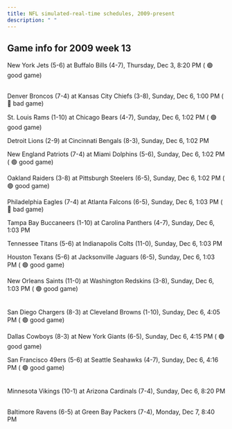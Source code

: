 ```yaml
---
title: NFL simulated-real-time schedules, 2009-present
description: " "
---
```


## Game info for 2009 week 13
New York Jets (5-6) at Buffalo Bills (4-7), Thursday, Dec 3, 8:20 PM (	:green_circle: good game)

<br/>Denver Broncos (7-4) at Kansas City Chiefs (3-8), Sunday, Dec 6, 1:00 PM (	:red_circle: bad game)

St. Louis Rams (1-10) at Chicago Bears (4-7), Sunday, Dec 6, 1:02 PM (	:green_circle: good game)

Detroit Lions (2-9) at Cincinnati Bengals (8-3), Sunday, Dec 6, 1:02 PM

New England Patriots (7-4) at Miami Dolphins (5-6), Sunday, Dec 6, 1:02 PM (	:green_circle: good game)

Oakland Raiders (3-8) at Pittsburgh Steelers (6-5), Sunday, Dec 6, 1:02 PM (	:green_circle: good game)

Philadelphia Eagles (7-4) at Atlanta Falcons (6-5), Sunday, Dec 6, 1:03 PM (	:red_circle: bad game)

Tampa Bay Buccaneers (1-10) at Carolina Panthers (4-7), Sunday, Dec 6, 1:03 PM

Tennessee Titans (5-6) at Indianapolis Colts (11-0), Sunday, Dec 6, 1:03 PM

Houston Texans (5-6) at Jacksonville Jaguars (6-5), Sunday, Dec 6, 1:03 PM (	:green_circle: good game)

New Orleans Saints (11-0) at Washington Redskins (3-8), Sunday, Dec 6, 1:03 PM (	:green_circle: good game)

<br/>San Diego Chargers (8-3) at Cleveland Browns (1-10), Sunday, Dec 6, 4:05 PM (	:green_circle: good game)

Dallas Cowboys (8-3) at New York Giants (6-5), Sunday, Dec 6, 4:15 PM (	:green_circle: good game)

San Francisco 49ers (5-6) at Seattle Seahawks (4-7), Sunday, Dec 6, 4:16 PM (	:green_circle: good game)

<br/>Minnesota Vikings (10-1) at Arizona Cardinals (7-4), Sunday, Dec 6, 8:20 PM

<br/>Baltimore Ravens (6-5) at Green Bay Packers (7-4), Monday, Dec 7, 8:40 PM

